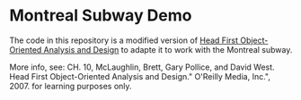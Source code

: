 # Montreal Subway Demo

The code in this repository is a modified version of [Head First Object-Oriented Analysis and Design](https://resources.oreilly.com/examples/9780596008673/tree/master/chapter10) to adapte it to work with the Montreal subway.

More info, see: CH. 10,  McLaughlin, Brett, Gary Pollice, and David West. 
Head First Object-Oriented Analysis and Design." O'Reilly Media, Inc.", 2007.
for learning purposes only.

